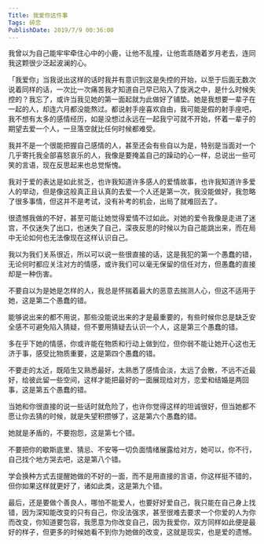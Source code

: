 ```yaml
---
Title: 我爱你这件事
Tags: 碎念
PublishDate: 2019/7/9 00:36:00 
---
```


我曾以为自己能牢牢牵住心中的小鹿，让他不乱撞，让他乖乖随着岁月老去，连同我这颗很少泛起波澜的心。

「我爱你」当我说出这样的话时我并有意识到这是失控的开始，以至于后面无数次说着同样的话，一次比一次痛苦我才知道自己早已陷入了旋涡之中，是什么时候失控的？我忘了，或许当我见她的第一面起就为此做好了铺垫。她是我想要一辈子在一起的人，却连六月都没能熬过。都说射手座喜欢自由，我可能是假的射手座吧，我不想有太多的感情经历，如是没想过永远在一起我宁可就不开始，怀着一辈子的期望去爱一个人，一旦落空就比任何时候都难受。

我并不是一个很能把握自己感情的人，甚至还会有些自以为是，特别是当面对一个几乎寄托我全部喜怒哀乐的人，我像是要掩盖自己的躁动的心一样，总说出一些可笑的言语，现在反思起来也总觉惭愧。

我对于爱的表达是如此贫乏，也许我知道许多感人的爱情故事，也许我知道许多爱人的举动，但是像这般真正且认真的去爱一个人还是第一次，我没能做好，我忽略了很多事情，但这并不是考试，没有补考的机会，出局了就难回去了。

很遗憾我做的不好，甚至可能让她觉得爱情不过如此。对她的爱令我像是走进了迷宫，不仅迷失了出口，也迷失了自己，深夜反思的时候以为自己能跳出来，而在局中无论如何也无法像现在这样认识自己。

我以为我们关系很近，所以可以说一些很直接的话，这是我犯的第一个愚蠢的错，无论何时都应关注对方的情感，或许我们可以毫无保留的信任对方，但愚蠢的直接却是一种伤害。

不要自以为是她是怎样的人，我总是怀揣着最大的恶意去揣测人心，但这不适用于她，这是第二个愚蠢的错。

能够说出来的都不用说，那些没能说出来的才是最重要的，有些时候你总是缺乏安全感不可避免陷入猜疑，但不要用猜疑去认识一个人，这是第三个愚蠢的错。

多在乎下她的情感，你或许能在物质和行动上做到位，但你弱不能让她开心这也无济于事，感受比物质重要，这是第四个愚蠢的错。

不要走的太近，既陌生又熟悉最好，太熟悉了感情会淡，太远了会散，不远不近最好，给彼此留一些空间，这样才能把最好的一面展现给对方，恋爱和结婚是两回事，这是第五个愚蠢的错。

当她和你很直接的说一些话时就危险了，也许你觉得这样的坦诚很好，但当她都不愿让你去猜的时候，就是失望积攒够了，这是第六个愚蠢的错。

她就是矛盾的，不要抱怨，这是第七个错。

不要把你的歇斯底里、猜忌、不安等一切负面情绪展露给对方，她可以，你不行，自己找个地方哭去吧，这是第八个错。

学会换种方式去提醒她做的不好的一面，而不是用直接的言语，你这样挺不错的，但你如果这样就更好了，诸如此类，这是第九个错。

最后，还是要做个善良人，哪怕不能爱人，也要好好爱自己，我只能在自己身上找错，因为深知能改变的只有自己，你没法强求，甚至很难去要求一个你爱的人为你而改变，你知道要包容，我愿意为你改变自己，因为我爱你，双方同样如此便是最好的样子，但更多的时候她看不到你为她做的改变，这就是现实，也是爱的遗憾。